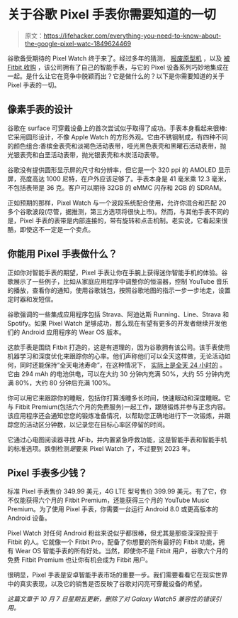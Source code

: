 # 关于谷歌 Pixel 手表你需要知道的一切

> 原文：<https://lifehacker.com/everything-you-need-to-know-about-the-google-pixel-watc-1849624469>

谷歌备受期待的 Pixel Watch 终于来了。经过多年的猜测， [报废原型机](https://www.businessinsider.com/inside-google-shifting-smartwatch-strategy-2019-9) ，以及 [被 Fitbit 收购](https://gizmodo.com/its-done-the-google-fitbit-deal-is-complete-1846057104) ，该公司拥有了自己的智能手表，与它的 Pixel 设备系列巧妙地集成在一起。是什么让它在竞争中脱颖而出？它是做什么的？以下是你需要知道的关于 Pixel 手表的一切。



## 像素手表的设计

谷歌在 surface 可穿戴设备上的首次尝试似乎取得了成功。手表本身看起来很棒:它采用圆形设计，不像 Apple Watch 的方形外观。它由不锈钢制成，有四种不同的颜色组合:香槟金表壳和淡褐色活动表带，哑光黑色表壳和黑曜石活动表带，抛光银表壳和白垩活动表带，抛光银表壳和木炭活动表带。

谷歌没有提供圆形显示屏的尺寸和分辨率，但它是一个 320 ppi 的 AMOLED 显示屏，亮度高达 1000 尼特，在户外应该足够了。手表本身是 41 毫米乘 12.3 毫米，不包括表带是 36 克。客户可以期待 32GB 的 eMMC 闪存和 2GB 的 SDRAM。

正如预期的那样，Pixel Watch 与一个波段系统配合使用，允许你混合和匹配 20 多个谷歌波段(尽管，据推测，第三方选项将很快上市)。然而，与其他手表不同的是，Pixel 手表的表带是内部连接的，带有旋转和点击机制。老实说，它看起来很酷，即使这不一定是一个卖点。

## 你能用 Pixel 手表做什么？

正如你对智能手表的期望，Pixel 手表让你在手腕上获得迷你智能手机的体验。谷歌展示了一些例子，比如从家庭应用程序中调整你的恒温器，控制 YouTube 音乐的播放，查看你的通知，使用谷歌钱包，按照谷歌地图的指示一步一步地走，设置定时器和发短信。

谷歌强调的一些集成应用程序包括 Strava、阿迪达斯 Running、Line、Strava 和 Spotify。如果 Pixel Watch 足够成功，那么现在有望有更多的开发者继续开发他们的 Android 应用程序的 Wear OS 版本。

这款手表是围绕 Fitbit 打造的，这是有道理的，因为谷歌拥有该公司。该手表使用机器学习和深度优化来跟踪你的心率。他们声称他们可以全天这样做，无论活动如何，同时还能保持“全天电池寿命”，在这种情况下， [实际上是全天 24 小时的](https://lifehacker.com/how-to-make-your-apple-watch-last-for-days-on-a-single-1849533531) 。它由 294 mAh 的电池供电，可以在大约 30 分钟内充满 50%，大约 55 分钟内充满 80%，大约 80 分钟后充满 100%。

你可以用它来跟踪你的睡眠，包括你打算浅睡多长时间，快速眼动和深度睡眠。它与 Fitbit Premium(包括六个月的免费服务)一起工作，跟随锻炼并参与正念内容。该应用程序还会通知您您的锻炼准备情况，以帮助您正确地进行下一次锻炼，并跟踪您的活动区分钟数，以记录您在目标心率区停留的时间。

它通过心电图阅读器寻找 AFib，并内置紧急呼救功能，这是智能手表和智能手机的标准选项。跌倒检测*是*要来 Pixel Watch 了，不过要到 2023 年。

## Pixel 手表多少钱？

标准 Pixel 手表售价 349.99 美元，4G LTE 型号售价 399.99 美元。有了它，你不仅能获得六个月的 Fitbit Premium，还能获得三个月的 YouTube Music Premium。为了使用 Pixel 手表，你需要一台运行 Android 8.0 或更高版本的 Android 设备。

Pixel Watch 对任何 Android 粉丝来说似乎都很棒，但尤其是那些深深投资于 Fitbit 的人。它就像一个 Fitbit Pro，配备了你想要的所有最好的 Fitbit 功能，拥有 Wear OS 智能手表的所有好处。当然，即使你不是 Fitbit 用户，谷歌六个月的免费 Fitbit Premium 也让你有机会成为 Fitbit 用户。

很明显，Pixel 手表是安卓智能手表市场的重要一步。我们需要看看它在现实世界中的真实表现，以及它的销售是否反映了谷歌对闪亮可穿戴设备的希望。

*这篇文章于 10 月 7 日星期五更新，删除了对 Galaxy Watch5 兼容性的错误引用。*